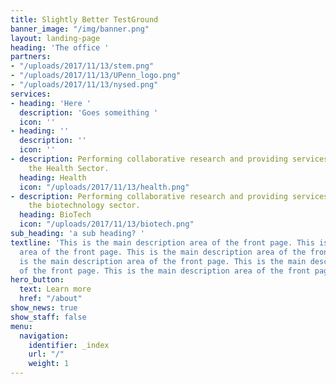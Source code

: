 ```yaml
---
title: Slightly Better TestGround
banner_image: "/img/banner.png"
layout: landing-page
heading: 'The office '
partners:
- "/uploads/2017/11/13/stem.png"
- "/uploads/2017/11/13/UPenn_logo.png"
- "/uploads/2017/11/13/nysed.png"
services:
- heading: 'Here '
  description: 'Goes someithing '
  icon: ''
- heading: ''
  description: ''
  icon: ''
- description: Performing collaborative research and providing services to support
    the Health Sector.
  heading: Health
  icon: "/uploads/2017/11/13/health.png"
- description: Performing collaborative research and providing services to support
    the biotechnology sector.
  heading: BioTech
  icon: "/uploads/2017/11/13/biotech.png"
sub_heading: 'a sub heading? '
textline: 'This is the main description area of the front page. This is the main description
  area of the front page. This is the main description area of the front page. This
  is the main description area of the front page. This is the main description area
  of the front page. This is the main description area of the front page. '
hero_button:
  text: Learn more
  href: "/about"
show_news: true
show_staff: false
menu:
  navigation:
    identifier: _index
    url: "/"
    weight: 1
---
```

